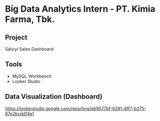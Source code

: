 # Big Data Analytics Intern - PT. Kimia Farma, Tbk.

## Project
Salicyl Sales Dashboard 

## Tools
- MySQL Workbench
- Looker Studio
  
## Data Visualization (Dashboard)
https://lookerstudio.google.com/reporting/eb9577bf-9281-4ff7-b375-87e2bcdd14e1
